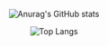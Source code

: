 <div align="center">

![Anurag's GitHub stats](https://github-readme-stats.vercel.app/api?username=ChaeyoungHa&show_icons=true&theme=dracula&count_private=true)

![Top Langs](https://github-readme-stats.vercel.app/api/top-langs/?username=ChaeyoungHa&theme=dracula)
</div>
<!--
**ChaeyoungHa/ChaeyoungHa** is a ✨ _special_ ✨ repository because its `README.md` (this file) appears on your GitHub profile.

Here are some ideas to get you started:

- 🔭 I’m currently working on ...
- 🌱 I’m currently learning ...
- 👯 I’m looking to collaborate on ...
- 🤔 I’m looking for help with ...
- 💬 Ask me about ...
- 📫 How to reach me: ...
- 😄 Pronouns: ...
- ⚡ Fun fact: ...
-->
